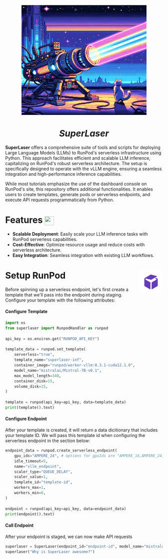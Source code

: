 <div align="center">
    <img width="400" height="350" src="/img/laser.webp">
</div>

<h1 align="center">
  <em>SuperLaser</em>
</h1>



**SuperLaser** offers a comprehensive suite of tools and scripts for deploying Large Language Models (LLMs) to RunPod's serverless infrastructure using Python. This approach facilitates efficient and scalable LLM inference, capitalizing on RunPod's robust serverless architecture. The setup is specifically designed to operate with the vLLM engine, ensuring a seamless integration and high-performance inference capabilities.

While most tutorials emphasize the use of the dashboard console on RunPod's site, this repository offers additional functionalities. It enables users to create templates, generate pods or serverless endpoints, and execute API requests programmatically from Python.

# Features <img align="center" width="30" height="29" src="https://media.giphy.com/media/v1.Y2lkPTc5MGI3NjExOTBqaWNrcGxnaTdzMGRzNTN0bGI2d3A4YWkxajhsb2F5MW84Z2dxaCZlcD12MV9pbnRlcm5hbF9naWZfYnlfaWQmY3Q9Zw/26tOZ42Mg6pbTUPHW/giphy.gif">

- **Scalable Deployment**: Easily scale your LLM inference tasks with RunPod serverless capabilities.
- **Cost-Effective**: Optimize resource usage and reduce costs with serverless architecture.
- **Easy Integration**: Seamless integration with existing LLM workflows.

# Setup RunPod <img align="right" width="75" height="75" src="./img/runpod_logo.png">

Before spinning up a serverless endpoint, let's first create a template that we'll pass into the endpoint during staging. Configure your template with the following attributes:

#### Configure Template
```py
import os
from superlaser import RunpodHandler as runpod

api_key = os.environ.get("RUNPOD_API_KEY")

template_data = runpod.set_template(
    serverless="true",
    template_name="superlaser-inf",
    container_image="runpod/worker-vllm:0.3.1-cuda12.1.0",
    model_name="mistralai/Mistral-7B-v0.1",
    max_model_length=340,
    container_disk=15,
    volume_disk=15,
)

template = runpod(api_key=api_key, data=template_data)
print(template().text)
```
#### Configure Endpoint

After your template is created, it will return a data dicitionary that includes your template ID. We will pass this template id when configuring the serverless endpoint in the section below:

```py
endpoint_data = runpod.create_serverless_endpoint(
    gpu_ids="AMPERE_24", # options for gpuIds are "AMPERE_16,AMPERE_24,AMPERE_48,AMPERE_80,ADA_24"
    idle_timeout=5,
    name="vllm_endpoint",
    scaler_type="QUEUE_DELAY",
    scaler_value=1,
    template_id="template-id",
    workers_max=1,
    workers_min=0,
)

endpoint = runpod(api_key=api_key, data=endpoint_data)
print(endpoint().text)
```

#### Call Endpoint

After your endpoint is staged, we can now make API requests 
```py
superlaser = SuperLaser(endpoint_id="endpoint-id", model_name="mistralai/Mistral-7B-v0.1")
superlaser("Why is SuperLaser awesome?")
```

<!-- ### Prerequisites

Before you begin, ensure you have:

- A RunPod account.
- The Runpod CLI `runpodctl`
    - on Linux:

```bash
wget -qO- cli.runpod.net | sudo bash
```

# Install <img align="center" width="30" height="29" src="https://media.giphy.com/media/sULKEgDMX8LcI/giphy.gif">


```bash
pip install superlaser
```

# Inference <img align="center" width="30" height="29" src="https://media.giphy.com/media/v1.Y2lkPTc5MGI3NjExMXV1bWFyMWxkY3JocjE1ZDMxMWZ5OHZtejFkbHpuZXdveTV3Z3BiciZlcD12MV9pbnRlcm5hbF9naWZfYnlfaWQmY3Q9Zw/bGgsc5mWoryfgKBx1u/giphy.gif"> -->



